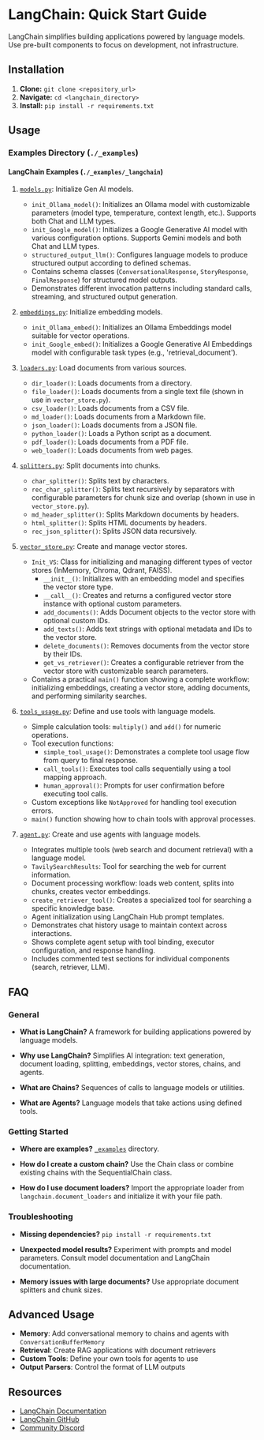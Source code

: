 # LangChain: Quick Start Guide

LangChain simplifies building applications powered by language models. Use pre-built components to focus on development, not infrastructure.

## Installation

1.  **Clone:** `git clone <repository_url>`
2.  **Navigate:** `cd <langchain_directory>`
3.  **Install:** `pip install -r requirements.txt`

## Usage

### Examples Directory (`./_examples`)

#### LangChain Examples (`./_examples/_langchain`)

1.  [`models.py`](./_examples/_langchain/models.py): Initialize Gen AI models.
    *   `init_Ollama_model()`: Initializes an Ollama model with customizable parameters (model type, temperature, context length, etc.). Supports both Chat and LLM types.
    *   `init_Google_model()`: Initializes a Google Generative AI model with various configuration options. Supports Gemini models and both Chat and LLM types.
    *   `structured_output_llm()`: Configures language models to produce structured output according to defined schemas.
    *   Contains schema classes (`ConversationalResponse`, `StoryResponse`, `FinalResponse`) for structured model outputs.
    *   Demonstrates different invocation patterns including standard calls, streaming, and structured output generation.

2.  [`embeddings.py`](./_examples/_langchain/embeddings.py): Initialize embedding models.
    *   `init_Ollama_embed()`: Initializes an Ollama Embeddings model suitable for vector operations.
    *   `init_Google_embed()`: Initializes a Google Generative AI Embeddings model with configurable task types (e.g., 'retrieval_document').

3.  [`loaders.py`](./_examples/_langchain/loaders.py): Load documents from various sources.
    *   `dir_loader()`: Loads documents from a directory.
    *   `file_loader()`: Loads documents from a single text file (shown in use in `vector_store.py`).
    *   `csv_loader()`: Loads documents from a CSV file.
    *   `md_loader()`: Loads documents from a Markdown file.
    *   `json_loader()`: Loads documents from a JSON file.
    *   `python_loader()`: Loads a Python script as a document.
    *   `pdf_loader()`: Loads documents from a PDF file.
    *   `web_loader()`: Loads documents from web pages.

4.  [`splitters.py`](./_examples/_langchain/splitters.py): Split documents into chunks.
    *   `char_splitter()`: Splits text by characters.
    *   `rec_char_splitter()`: Splits text recursively by separators with configurable parameters for chunk size and overlap (shown in use in `vector_store.py`).
    *   `md_header_splitter()`: Splits Markdown documents by headers.
    *   `html_splitter()`: Splits HTML documents by headers.
    *   `rec_json_splitter()`: Splits JSON data recursively.

5.  [`vector_store.py`](./_examples/_langchain/vector_store.py): Create and manage vector stores.
    *   `Init_VS`: Class for initializing and managing different types of vector stores (InMemory, Chroma, Qdrant, FAISS).
        *   `__init__()`: Initializes with an embedding model and specifies the vector store type.
        *   `__call__()`: Creates and returns a configured vector store instance with optional custom parameters.
        *   `add_documents()`: Adds Document objects to the vector store with optional custom IDs.
        *   `add_texts()`: Adds text strings with optional metadata and IDs to the vector store.
        *   `delete_documents()`: Removes documents from the vector store by their IDs.
        *   `get_vs_retriever()`: Creates a configurable retriever from the vector store with customizable search parameters.
    *   Contains a practical `main()` function showing a complete workflow: initializing embeddings, creating a vector store, adding documents, and performing similarity searches.

6.  [`tools_usage.py`](./_examples/_langchain/tools_usage.py): Define and use tools with language models.
    *   Simple calculation tools: `multiply()` and `add()` for numeric operations.
    *   Tool execution functions:
        *   `simple_tool_usage()`: Demonstrates a complete tool usage flow from query to final response.
        *   `call_tools()`: Executes tool calls sequentially using a tool mapping approach.
        *   `human_approval()`: Prompts for user confirmation before executing tool calls.
    *   Custom exceptions like `NotApproved` for handling tool execution errors.
    *   `main()` function showing how to chain tools with approval processes.

7.  [`agent.py`](./_examples/_langchain/agent.py): Create and use agents with language models.
    *   Integrates multiple tools (web search and document retrieval) with a language model.
    *   `TavilySearchResults`: Tool for searching the web for current information.
    *   Document processing workflow: loads web content, splits into chunks, creates vector embeddings.
    *   `create_retriever_tool()`: Creates a specialized tool for searching a specific knowledge base.
    *   Agent initialization using LangChain Hub prompt templates.
    *   Demonstrates chat history usage to maintain context across interactions.
    *   Shows complete agent setup with tool binding, executor configuration, and response handling.
    *   Includes commented test sections for individual components (search, retriever, LLM).

## FAQ

### General

- **What is LangChain?**
  A framework for building applications powered by language models.
  
- **Why use LangChain?**
  Simplifies AI integration: text generation, document loading, splitting, embeddings, vector stores, chains, and agents.

- **What are Chains?**
  Sequences of calls to language models or utilities.

- **What are Agents?**
  Language models that take actions using defined tools.

### Getting Started

- **Where are examples?**
  [`_examples`](./_examples) directory.

- **How do I create a custom chain?**
  Use the Chain class or combine existing chains with the SequentialChain class.
  
- **How do I use document loaders?**
  Import the appropriate loader from `langchain.document_loaders` and initialize it with your file path.

### Troubleshooting

- **Missing dependencies?**
  `pip install -r requirements.txt`

- **Unexpected model results?**
  Experiment with prompts and model parameters. Consult model documentation and LangChain documentation.

- **Memory issues with large documents?**
  Use appropriate document splitters and chunk sizes.

## Advanced Usage

- **Memory**: Add conversational memory to chains and agents with `ConversationBufferMemory`
- **Retrieval**: Create RAG applications with document retrievers
- **Custom Tools**: Define your own tools for agents to use
- **Output Parsers**: Control the format of LLM outputs

## Resources

- [LangChain Documentation](https://python.langchain.com/docs/get_started/introduction)
- [LangChain GitHub](https://github.com/langchain-ai/langchain)
- [Community Discord](https://discord.gg/langchain)
